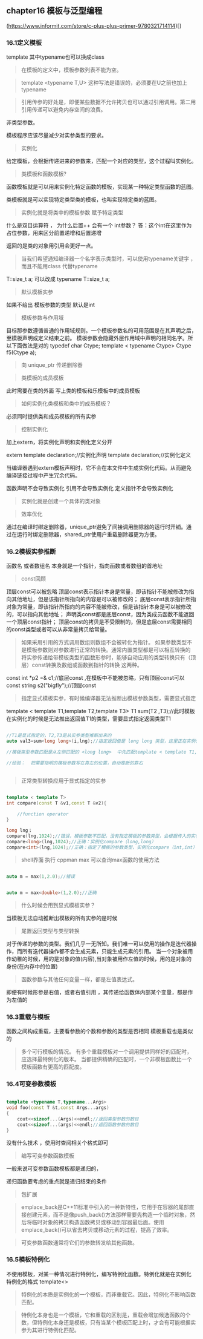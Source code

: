 ## chapter16 模板与泛型编程
(https://www.informit.com/store/c-plus-plus-primer-9780321714114)[]
### 16.1定义模板

template <typename T>          其中typename也可以换成class

> 在模板的定义中，模板参数列表不能为空。


> template <typename T,U> 这种写法是错误的，必须要在U之前也加上typename


> 引用传参的好处是，即便某些数据不允许拷贝也可以通过引用调用。第二用引用传递可以避免内存空间的浪费。


非类型参数。

模板程序应该尽量减少对实参类型的要求。



> 实例化

给定模板，会根据传递进来的参数来，匹配一个对应的类型，这个过程叫实例化。


> 类模板和函数模板?

函数模板就是可以用来实例化特定函数的模板，实现某一种特定类型函数的蓝图。

类模板就是可以实现特定类型类的模板，也叫实现特定类的蓝图。




> 实例化就是将类中的模板参数  赋予特定类型







什么是双目运算符 ， 为什么后置++ 会有一个 int参数？ 答：这个int在这里作为占位参数，用来区分前置递增和后置递增





返回的是类的对象用引用会更好一点。


> 当我们希望通知编译器一个名字表示类型时，可以使用typename关键字 ，而且不能用class 代替typename

T::size_t a;
可以改成 typename T::size_t a;

> 默认模板实参

如果不给出 模板参数的类型 默认是int


> 模板参数与作用域

目标那参数遵循普通的作用域规则。一个模板参数名的可用范围是在其声明之后，至模板声明或定义结束之前。 模板参数会隐藏外层作用域中声明的相同名字。所以下面做法是对的
typedef char Ctype;
template < typename Ctype> Ctype f5(Ctype a);




> 向 unique_ptr 传递删除器

> 类模板的成员模板

此时需要在类的外面 写上类的模板和乐模板中的成员模板

> 如何实例化类模板和类中的成员模板？

必须同时提供类和成员模板的所有实参

> 控制实例化


加上extern，将实例化声明和实例化定义分开

extern template declaration;//实例化声明
template declaration;//实例化定义

当编译器遇到extern模板声明时，它不会在本文件中生成实例化代码。从而避免编译链接过程中产生冗余代码。


函数声明不会导致实例化
引用不会导致实例化
定义指针不会导致实例化

> 实例化就是创建一个具体的类对象

> 效率优化

通过在编译时绑定删除器，unique_ptr避免了间接调用删除器的运行时开销。通过在运行时绑定删除器，shared_ptr使用户重载删除器更为方便。

### 16.2模板实参推断

函数名 或者数组名 本身就是一个指针，指向函数或者数组的首地址



> const回顾

顶层const可以被忽略
顶层const表示指针本身是常量，即该指针不能被修改为指向其他地址，但是该指针所指向的内容是可以被修改的；
底层const表示指针所指对象为常量，即该指针所指向的内容不能被修改，但是该指针本身是可以被修改的，可以指向其他地址；
声明类const都是底层const，因为类成员函数不能返回一个顶层const指针；
顶层const的拷贝是不受限制的，但是底层const需要相同的const类型或者可以从非常量拷贝给常量。

> 如果采用引用的方式调用数组则数组不会被转化为指针。
如果参数类型不是模板参数则对参数进行正常的转换。通常内置类型都是可以相互转换的
> 将实参传递给带模板类型的函数形参时，能够自动应用的类型转换只有（顶层）const转换及数组或函数到指针的转换 这两种。

const int *p2 =& c1;//底层const  ,在模板中不能被忽略，只有顶层const可以
const string s2("bigfly");//顶层const


> 指定显式模板实参，有时候编译器无法推断出模板参数类型，需要显式指定

template < template T1,template T2,template T3>
T1 sum(T2 ,T3);//此时模板在实例化的时候是无法推出返回值T1的类型，需要显式指定返回类型T1

```c++

//T1是显式指定的，T2,T3是从实参类型推断出来的
auto val3=sum<long long>(i,lng);//指定返回值是 long long 类型，这里正在实例化一个函数

//模板类型参数匹配是从左侧匹配的 <long long>  中先匹配template < template T1,template T2,template T3>中的template T1，若要指定 其余参数加在后面就行

//经验：  把需要指明的模板参数写在靠左的位置，自动推断的靠右



```

> 正常类型转换应用于显式指定的实参

```c++

template < template T>
int compare(const T &v1,const T &v2){

    //function operator
}

long lng；
compare(lng,1024);//错误，模板参数不匹配，没有指定模板的参数类型，会根据传入的实参推断，但此时传入两个实参的类型是不同的，而模板要求传入的参数类型要一致。 这里相当于实例化的同时在传参
compare<long>(lng,1024);//正确：实例化compare（long,long）
compare<int>(lng,1024);//正确：指定了模板的参数类型，实例化compare（int,int）,当函数模板实例化后，实参传递给函数模板参数列表的时候是允许类型转换的。
```


> shell界面  执行 cppman max  可以查询max函数的使用方法

```c++

auto m = max(1,2.0);//错误


auto m = max<double>(1,2.0);//正确


```
> 什么时候会用到显式模板实参？

当模板无法自动推断出模板的所有实参的是时候



> 尾置返回类型与类型转换


对于传递的参数的类型。我们几乎一无所知。我们唯一可以使用的操作是迭代器操作，而所有迭代器操作都不会生成元素，只能生成元素的引用。
当一个对象被用作幼稚的时候，用的是对象的值(内容),当对象被用作左值的时候，用的是对象的身份(在内存中的位置)

> 函数参数与其他任何变量一样，都是左值表达式。

即便有时候形参是右值，或者右值引用 ，其传递给函数体内部某个变量，都是作为左值的


### 16.3重载与模板

函数之间构成重载，主要看参数的个数和参数的类型是否相同
模板重载也是类似的

> 多个可行模板的情况。
有多个重载模板对一个调用提供同样好的匹配时，应选择最特例化的版本。
当都提供精确的匹配时，一个非模板函数比一个模板函数有更高的匹配度。



### 16.4可变参数模板
```c++

template <typename T,typename...Args>
void foo(const T &t,const Args...args)
{
    cout<<sizeof...(Args)<<endl;//返回类型参数的数目
    cout<<sizeof...(args)<<endl;//返回函数参数的数目
}
```

没有什么技术 ，使用时查阅相关个格式即可


> 编写可变参数函数模板

一般来说可变参数函数模板都是递归的，

递归函数要考虑的重点就是递归结束的条件


> 包扩展

> emplace_back是C++11标准中引入的一种新特性，它用于在容器的尾部直接创建元素，而不是像push_back()方法那样需要先构造一个临时对象，然后将临时对象的拷贝构造函数拷贝或移动到容器最后面。使用emplace_back()可以省去拷贝或移动元素的过程，提高了效率。


> 可变参数函数通常将它们的参数转发给其他函数。


### 16.5模板特例化

不使用模板，对某一种情况进行特例化，编写特例化函数。特例化就是在实例化
特例化的格式  template<>


> 特例化的本质是实例化的一个模板，而非重载它。因此，特例化不影响函数匹配。


> 特例化本身也是一个模板，它和重载的区别是，重载会增加候选函数的个数，但特例化本身还是模板，只有当某个模板匹配上时，才会有可能根据实参为其进行特例化匹配。